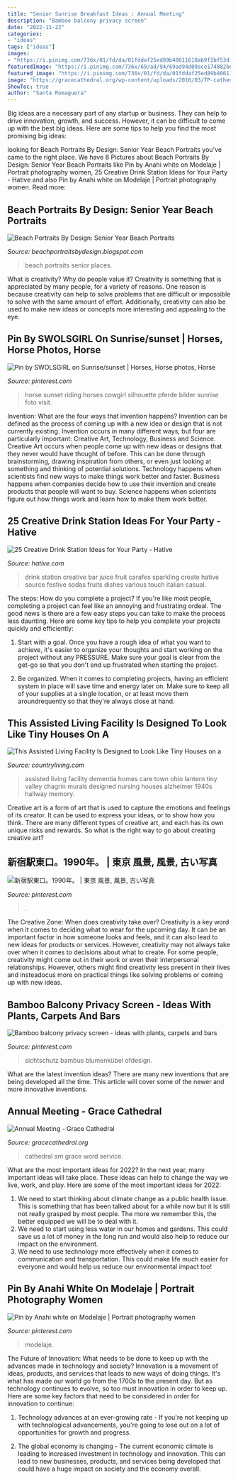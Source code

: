 ```yaml
---
title: "Senior Sunrise Breakfast Ideas : Annual Meeting"
description: "Bamboo balcony privacy screen"
date: "2022-11-22"
categories:
- "ideas"
tags: ["ideas"]
images:
- "https://i.pinimg.com/736x/01/fd/da/01fddaf25ed89b40611618ab9f2bf53d.jpg"
featuredImage: "https://i.pinimg.com/736x/69/ad/94/69ad94d09ace174882be6047cc63bfab.jpg"
featured_image: "https://i.pinimg.com/736x/01/fd/da/01fddaf25ed89b40611618ab9f2bf53d.jpg"
image: "https://gracecathedral.org/wp-content/uploads/2016/03/TP-cathedral-exterior-1.jpg"
ShowToc: true
author: "Santa Romaguera"
---
```



Big ideas are a necessary part of any startup or business. They can help to drive innovation, growth, and success. However, it can be difficult to come up with the best big ideas. Here are some tips to help you find the most promising big ideas: 

	

		
looking for Beach Portraits By Design: Senior Year Beach Portraits you've came to the right place. We have 8 Pictures about Beach Portraits By Design: Senior Year Beach Portraits like Pin by Anahi white on Modelaje | Portrait photography women, 25 Creative Drink Station Ideas for Your Party - Hative and also Pin by Anahi white on Modelaje | Portrait photography women. Read more:
		
    
## Beach Portraits By Design: Senior Year Beach Portraits

<img loading=lazy src="https://4.bp.blogspot.com/_CCj09N3QA2o/TT9POypDnGI/AAAAAAAAAFY/yZ98piUKh0c/s1600/Senior11web.jpg" onerror="this.onerror=null;this.src='https://tse4.mm.bing.net/th?id=OIP.uCjFb3VkGhzC5Y_rYmJPHgHaLG&amp;pid=15.1';" alt="Beach Portraits By Design: Senior Year Beach Portraits">

_Source: beachportraitsbydesign.blogspot.com_

>beach portraits senior places. 

	

What is creativity? Why do people value it?
Creativity is something that is appreciated by many people, for a variety of reasons. One reason is because creativity can help to solve problems that are difficult or impossible to solve with the same amount of effort. Additionally, creativity can also be used to make new ideas or concepts more interesting and appealing to the eye.

    
## Pin By SWOLSGIRL On Sunrise/sunset | Horses, Horse Photos, Horse

<img loading=lazy src="https://i.pinimg.com/736x/01/fd/da/01fddaf25ed89b40611618ab9f2bf53d.jpg" onerror="this.onerror=null;this.src='https://tse3.mm.bing.net/th?id=OIP.1ez0pUj0-Ow7mek60AK_WQHaE6&amp;pid=15.1';" alt="Pin by SWOLSGIRL on Sunrise/sunset | Horses, Horse photos, Horse">

_Source: pinterest.com_

>horse sunset riding horses cowgirl silhouette pferde bilder sunrise foto visit. 

	

Invention: What are the four ways that invention happens?
Invention can be defined as the process of coming up with a new idea or design that is not currently existing. Invention occurs in many different ways, but four are particularly important: Creative Art, Technology, Business and Science. 
Creative Art occurs when people come up with new ideas or designs that they never would have thought of before. This can be done through brainstorming, drawing inspiration from others, or even just looking at something and thinking of potential solutions. Technology happens when scientists find new ways to make things work better and faster. Business happens when companies decide how to use their invention and create products that people will want to buy. Science happens when scientists figure out how things work and learn how to make them work better.

    
## 25 Creative Drink Station Ideas For Your Party - Hative

<img loading=lazy src="https://hative.com/wp-content/uploads/2015/04/drink-station-ideas-for-party/6-drink-station-ideas-for-party.jpg" onerror="this.onerror=null;this.src='https://tse2.mm.bing.net/th?id=OIP.va6fOU4zCyQVTZICsb4G6gHaLH&amp;pid=15.1';" alt="25 Creative Drink Station Ideas for Your Party - Hative">

_Source: hative.com_

>drink station creative bar juice fruit carafes sparkling create hative source festive sodas fruits dishes various touch italian casual. 

	

The steps: How do you complete a project?
If you're like most people, completing a project can feel like an annoying and frustrating ordeal. The good news is there are a few easy steps you can take to make the process less daunting. Here are some key tips to help you complete your projects quickly and efficiently:
1. Start with a goal. Once you have a rough idea of what you want to achieve, it's easier to organize your thoughts and start working on the project without any PRESSURE. Make sure your goal is clear from the get-go so that you don't end up frustrated when starting the project.

2. Be organized. When it comes to completing projects, having an efficient system in place will save time and energy later on. Make sure to keep all of your supplies at a single location, or at least move them aroundrequently so that they're always close at hand.

    
## This Assisted Living Facility Is Designed To Look Like Tiny Houses On A

<img loading=lazy src="https://hips.hearstapps.com/clv.h-cdn.co/assets/16/34/768x384/landscape-1472153399-assistedlivingtinyhousesohio.jpg?resize=1200:*" onerror="this.onerror=null;this.src='https://tse2.mm.bing.net/th?id=OIP.w0L6zJJj2A2SIjklOVevFAHaDt&amp;pid=15.1';" alt="This Assisted Living Facility Is Designed to Look Like Tiny Houses on a">

_Source: countryliving.com_

>assisted living facility dementia homes care town ohio lantern tiny valley chagrin murals designed nursing houses alzheimer 1940s hallway memory. 

	

Creative art is a form of art that is used to capture the emotions and feelings of its creator. It can be used to express your ideas, or to show how you think. There are many different types of creative art, and each has its own unique risks and rewards. So what is the right way to go about creating creative art?

    
## 新宿駅東口。1990年。 | 東京 風景, 風景, 古い写真

<img loading=lazy src="https://i.pinimg.com/736x/1a/0d/5e/1a0d5e12e8a7deb9080328fbad2bbda8--tokyo-japan.jpg" onerror="this.onerror=null;this.src='https://tse1.mm.bing.net/th?id=OIP.NDtw8XqTNznHOb87Ma4tBAAAAA&amp;pid=15.1';" alt="新宿駅東口。1990年。 | 東京 風景, 風景, 古い写真">

_Source: pinterest.com_

>. 

	

The Creative Zone: When does creativity take over?
Creativity is a key word when it comes to deciding what to wear for the upcoming day. It can be an important factor in how someone looks and feels, and it can also lead to new ideas for products or services. However, creativity may not always take over when it comes to decisions about what to create. For some people, creativity might come out in their work or even their interpersonal relationships. However, others might find creativity less present in their lives and insteadocus more on practical things like solving problems or coming up with new ideas.

    
## Bamboo Balcony Privacy Screen - Ideas With Plants, Carpets And Bars

<img loading=lazy src="https://i.pinimg.com/736x/5c/72/de/5c72de8c5256e2f2bd8356a1055cdd2d.jpg" onerror="this.onerror=null;this.src='https://tse3.mm.bing.net/th?id=OIP.rlUWSw-M6shpmKmxScTr2AHaJ4&amp;pid=15.1';" alt="Bamboo balcony privacy screen - ideas with plants, carpets and bars">

_Source: pinterest.com_

>sichtschutz bambus blumenkübel ofdesign. 

	

What are the latest invention ideas?
There are many new inventions that are being developed all the time. This article will cover some of the newer and more innovative inventions.

    
## Annual Meeting - Grace Cathedral

<img loading=lazy src="https://gracecathedral.org/wp-content/uploads/2016/03/TP-cathedral-exterior-1.jpg" onerror="this.onerror=null;this.src='https://tse4.mm.bing.net/th?id=OIP.9fXJKespDcX0lLty3l6NXQHaE8&amp;pid=15.1';" alt="Annual Meeting - Grace Cathedral">

_Source: gracecathedral.org_

>cathedral am grace word service. 

	

What are the most important ideas for 2022?
In the next year, many important ideas will take place. These ideas can help to change the way we live, work, and play. Here are some of the most important ideas for 2022:
1. We need to start thinking about climate change as a public health issue. This is something that has been talked about for a while now but it is still not really grasped by most people. The more we remember this, the better equipped we will be to deal with it.
2. We need to start using less water in our homes and gardens. This could save us a lot of money in the long run and would also help to reduce our impact on the environment.
3. We need to use technology more effectively when it comes to communication and transportation. This could make life much easier for everyone and would help us reduce our environmental impact too!

    
## Pin By Anahi White On Modelaje | Portrait Photography Women

<img loading=lazy src="https://i.pinimg.com/736x/69/ad/94/69ad94d09ace174882be6047cc63bfab.jpg" onerror="this.onerror=null;this.src='https://tse1.mm.bing.net/th?id=OIP.I_TP-zKeRg8ksfru_XtexwHaLF&amp;pid=15.1';" alt="Pin by Anahi white on Modelaje | Portrait photography women">

_Source: pinterest.com_

>modelaje. 

	

The Future of Innovation: What needs to be done to keep up with the advances made in technology and society?
Innovation is a movement of ideas, products, and services that leads to new ways of doing things. It's what has made our world go from the 1700s to the present day. But as technology continues to evolve, so too must innovation in order to keep up. Here are some key factors that need to be considered in order for innovation to continue:
1. Technology advances at an ever-growing rate - If you're not keeping up with technological advancements, you're going to lose out on a lot of opportunities for growth and progress.

2. The global economy is changing - The current economic climate is leading to increased investment in technology and innovation. This can lead to new businesses, products, and services being developed that could have a huge impact on society and the economy overall.


